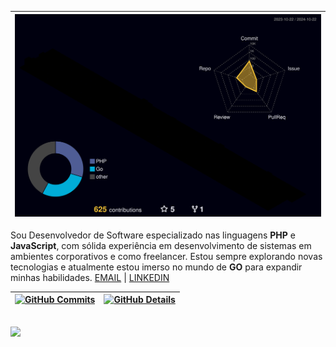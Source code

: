 | ![Status](./profile-3d-contrib/profile-night-rainbow.svg) |
|:---:|

<p align="left"> 
Sou Desenvolvedor de Software especializado nas linguagens <strong>PHP</strong> e <strong>JavaScript</strong>, com sólida experiência em desenvolvimento de sistemas em ambientes corporativos e como freelancer. Estou sempre explorando novas tecnologias e atualmente estou imerso no mundo de <strong>GO</strong> para expandir minhas habilidades. <a href="mailto:jalvess021@gmail.com" title="Gmail">EMAIL</a> | 
  <a href="https://linkedin.com/in/jalvess021" title="LinkedIn">LINKEDIN</a>
</p>

| [![GitHub Commits](http://github-profile-summary-cards.vercel.app/api/cards/productive-time?username=jalvess021&theme=midnight_purple&utcOffset=-3)](https://github.com/vn7n24fzkq/github-profile-summary-cards) | [![GitHub Details](http://github-profile-summary-cards.vercel.app/api/cards/profile-details?username=jalvess021&theme=midnight_purple)](https://github.com/vn7n24fzkq/github-profile-summary-cards) | 
----------- | ----------- 
<br/>
<div align="">
  <img src="https://skillicons.dev/icons?i=php,javascript,go,html,css,laravel,symfony,bootstrap,jquery,vue,tailwind,mysql,postgres,mongodb,docker,kafka,wordpress,git" style="display: inline-block;" />
</div>

